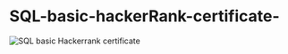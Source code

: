 # SQL-basic-hackerRank-certificate-

![SQL basic Hackerrank certificate](https://github.com/wajeeha58/SQL-basic-hackerRank-certificate-/assets/131583709/0a821402-f2ef-4580-a143-db570a3ca2ee)
